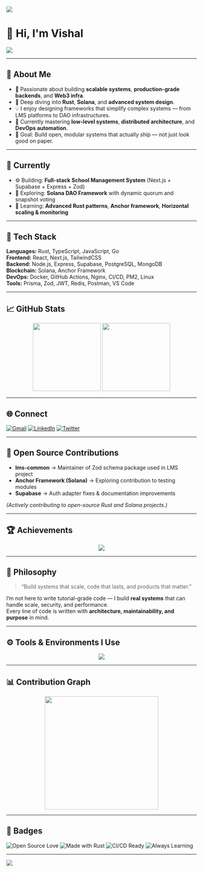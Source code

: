 <!-- PROFILE HEADER -->
<img src="https://capsule-render.vercel.app/api?type=waving&color=0:36BCF7,100:7F00FF&height=100&section=header&animation=fadeIn" />

# 👋 Hi, I'm Vishal  

<img src="https://readme-typing-svg.herokuapp.com?lines=Full+Stack+Web+Developer;Rust+%26+Solana+Learner;System+Design+Enthusiast;DevOps+Practitioner;Always+Building+Something+New&center=true&width=600&height=45&color=36BCF7&vCenter=true&pause=1000" />

---

## 🚀 About Me

- 🧩 Passionate about building **scalable systems**, **production-grade backends**, and **Web3 infra**.  
- 🧠 Deep diving into **Rust**, **Solana**, and **advanced system design**.  
- 💡 I enjoy designing frameworks that simplify complex systems — from LMS platforms to DAO infrastructures.  
- 🌱 Currently mastering **low-level systems**, **distributed architecture**, and **DevOps automation**.  
- 🎯 Goal: Build open, modular systems that actually ship — not just look good on paper.

---

## 🧭 Currently

- ⚙️ Building: **Full-stack School Management System** (Next.js + Supabase + Express + Zod)  
- 🧱 Exploring: **Solana DAO Framework** with dynamic quorum and snapshot voting  
- 🧰 Learning: **Advanced Rust patterns**, **Anchor framework**, **Horizontal scaling & monitoring**

---

## 🧠 Tech Stack

**Languages:** Rust, TypeScript, JavaScript, Go  
**Frontend:** React, Next.js, TailwindCSS  
**Backend:** Node.js, Express, Supabase, PostgreSQL, MongoDB  
**Blockchain:** Solana, Anchor Framework  
**DevOps:** Docker, GitHub Actions, Nginx, CI/CD, PM2, Linux  
**Tools:** Prisma, Zod, JWT, Redis, Postman, VS Code  

---


## 📈 GitHub Stats

<p align="center">
  <img src="https://github-readme-stats.vercel.app/api?username=VishalDevx&show_icons=true&theme=react&hide_border=true" height="180" />
  <img src="https://github-readme-streak-stats.herokuapp.com/?user=VishalDevx&theme=react&hide_border=true" height="180" />
</p>

---

## 🌐 Connect

<p align="left">
  <a href="mailto:vishalcsx@gmail.com"><img src="https://img.icons8.com/color/48/gmail-new.png" alt="Gmail"/></a>
  <a href="https://linkedin.com/in/vishal-singh-779054260"><img src="https://img.icons8.com/color/48/linkedin.png" alt="LinkedIn"/></a>
  <a href="https://twitter.com/VishalCsx"><img src="https://img.icons8.com/color/48/twitter--v1.png" alt="Twitter"/></a>
</p>

---

## 🧩 Open Source Contributions

- **lms-common** → Maintainer of Zod schema package used in LMS project  
- **Anchor Framework (Solana)** → Exploring contribution to testing modules  
- **Supabase** → Auth adapter fixes & documentation improvements  

*(Actively contributing to open-source Rust and Solana projects.)*

---

## 🏆 Achievements

<p align="center">
  <img src="https://github-profile-trophy.vercel.app/?username=VishalDevx&theme=onestar&no-frame=true&row=1&column=6" />
</p>

---

## 🧠 Philosophy

> “Build systems that scale, code that lasts, and products that matter.”

I’m not here to write tutorial-grade code — I build **real systems** that can handle scale, security, and performance.  
Every line of code is written with **architecture, maintainability, and purpose** in mind.

---

## ⚙️ Tools & Environments I Use

<p align="center">
  <img src="https://skillicons.dev/icons?i=rust,ts,js,react,nextjs,nodejs,express,postgres,mongodb,supabase,docker,nginx,linux,git,github,vscode,redis" />
</p>

---

## 📊 Contribution Graph

<p align="center">
  <img src="https://github-readme-activity-graph.vercel.app/graph?username=VishalDevx&theme=react-dark&hide_border=true&area=true" height="300" />
</p>

---

## 📄 Badges

![Open Source Love](https://badges.frapsoft.com/os/v2/open-source.svg?v=103)
![Made with Rust](https://img.shields.io/badge/Made%20with-Rust-orange.svg)
![CI/CD Ready](https://img.shields.io/badge/CI%2FCD-GitHub%20Actions-blue.svg)
![Always Learning](https://img.shields.io/badge/Status-Always%20Learning-success.svg)

---

<img src="https://capsule-render.vercel.app/api?type=waving&color=0:36BCF7,100:7F00FF&height=100&section=footer&animation=fadeIn" />
